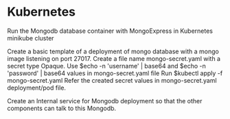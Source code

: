# Kubernetes


Run the Mongodb database container with MongoExpress in Kubernetes minikube cluster

Create a basic template of a deployment of mongo database with a mongo image listening on port 27017.
Create a file name mongo-secret.yaml with a secret type Opaque.
Use $echo -n 'username' | base64 and $echo -n 'password' | base64 values in mongo-secret.yaml file
Run $kubectl apply -f mongo-secret.yaml
Refer the created secret values in mongo-secret.yaml deployment/pod file.

Create an Internal service for Mongodb deployment so that the other components can talk to this Mongodb.
